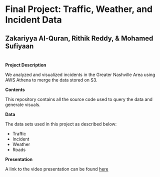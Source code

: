 # Final Project: Traffic, Weather, and Incident Data
## Zakariyya Al-Quran, Rithik Reddy, & Mohamed Sufiyaan
#

**Project Description**

We analyzed and visualized incidents in the Greater Nashville Area using AWS Athena to merge the data stored on S3.

**Contents**

This repository contains all the source code used to query the data and generate visuals.

**Data**

The data sets used in this project as described below:
 - Traffic
 - Incident
 - Weather
 - Roads

**Presentation**

A link to the video presentation can be found [here](google.com)
